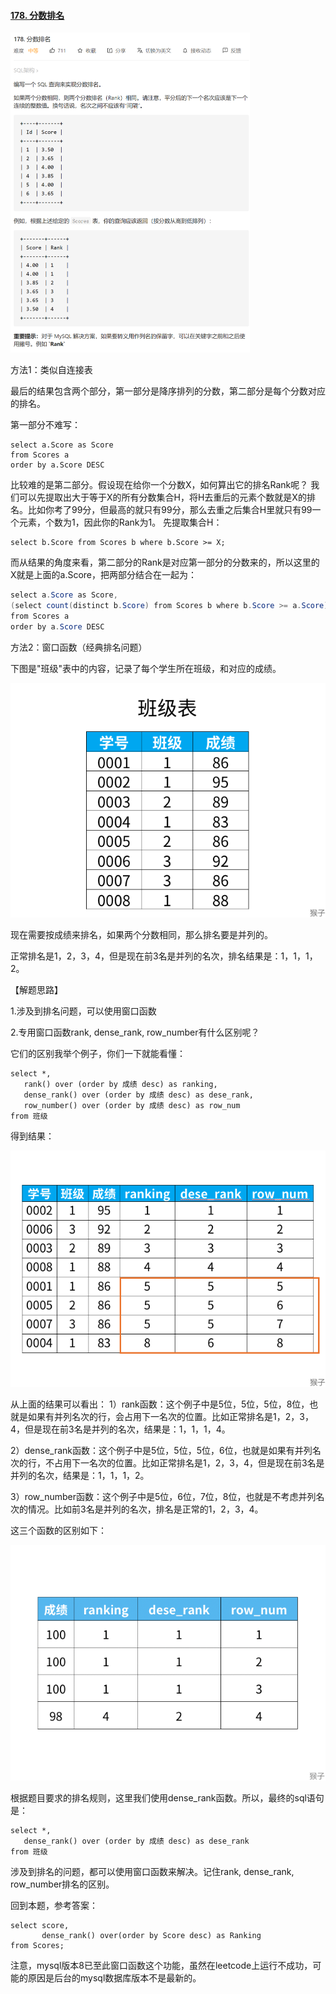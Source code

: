 #### [178. 分数排名](https://leetcode-cn.com/problems/rank-scores/)

<img src="178.分数排名.assets/image-20210323153722718.png" alt="image-20210323153722718" style="zoom:50%;" />

方法1：类似自连接表

最后的结果包含两个部分，第一部分是降序排列的分数，第二部分是每个分数对应的排名。

第一部分不难写：

```
select a.Score as Score
from Scores a
order by a.Score DESC
```

比较难的是第二部分。假设现在给你一个分数X，如何算出它的排名Rank呢？
我们可以先提取出大于等于X的所有分数集合H，将H去重后的元素个数就是X的排名。比如你考了99分，但最高的就只有99分，那么去重之后集合H里就只有99一个元素，个数为1，因此你的Rank为1。
先提取集合H：

```
select b.Score from Scores b where b.Score >= X;
```

而从结果的角度来看，第二部分的Rank是对应第一部分的分数来的，所以这里的X就是上面的a.Score，把两部分结合在一起为：

```java
select a.Score as Score,
(select count(distinct b.Score) from Scores b where b.Score >= a.Score) as Rank
from Scores a
order by a.Score DESC
```



方法2：窗口函数（经典排名问题）

下图是"班级"表中的内容，记录了每个学生所在班级，和对应的成绩。

![1.png](178.分数排名.assets/eea7ef5a2477a773d6ebbc04f53f701dbc59281983f8009b268ba6ae2cce04a1-1.png)

现在需要按成绩来排名，如果两个分数相同，那么排名要是并列的。

正常排名是1，2，3，4，但是现在前3名是并列的名次，排名结果是：1，1，1，2。

【解题思路】

1.涉及到排名问题，可以使用窗口函数

2.专用窗口函数rank, dense_rank, row_number有什么区别呢？

它们的区别我举个例子，你们一下就能看懂：

```
select *,
   rank() over (order by 成绩 desc) as ranking,
   dense_rank() over (order by 成绩 desc) as dese_rank,
   row_number() over (order by 成绩 desc) as row_num
from 班级

```

得到结果：

![1.png](178.分数排名.assets/555db2ac6d57cc9c591c6475de79262f7ba4ecd43142ff0750e09d4d18fdffa6-1.png)

从上面的结果可以看出：
1）rank函数：这个例子中是5位，5位，5位，8位，也就是如果有并列名次的行，会占用下一名次的位置。比如正常排名是1，2，3，4，但是现在前3名是并列的名次，结果是：1，1，1，4。

2）dense_rank函数：这个例子中是5位，5位，5位，6位，也就是如果有并列名次的行，不占用下一名次的位置。比如正常排名是1，2，3，4，但是现在前3名是并列的名次，结果是：1，1，1，2。

3）row_number函数：这个例子中是5位，6位，7位，8位，也就是不考虑并列名次的情况。比如前3名是并列的名次，排名是正常的1，2，3，4。

这三个函数的区别如下：

![1.png](178.分数排名.assets/729cc8ee48f55e4c4c448d764e6c0c1e1de50a7cb1674fd557abff50519651a8-1.png)

根据题目要求的排名规则，这里我们使用dense_rank函数。所以，最终的sql语句是：

```
select *,
   dense_rank() over (order by 成绩 desc) as dese_rank
from 班级
```

涉及到排名的问题，都可以使用窗口函数来解决。记住rank, dense_rank, row_number排名的区别。

回到本题，参考答案：

```
select score, 
       dense_rank() over(order by Score desc) as Ranking
from Scores;
```

注意，mysql版本8已至此窗口函数这个功能，虽然在leetcode上运行不成功，可能的原因是后台的mysql数据库版本不是最新的。